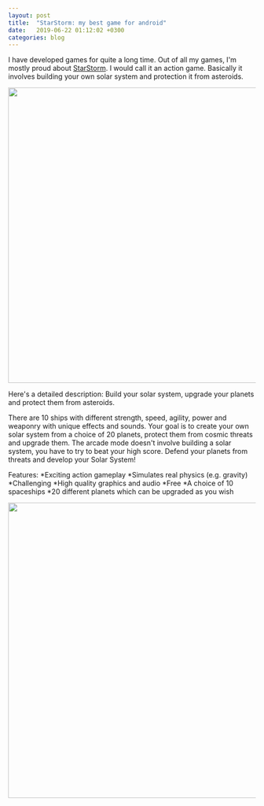 ```yaml
---
layout: post
title:  "StarStorm: my best game for android"
date:   2019-06-22 01:12:02 +0300
categories: blog
---
```


I have developed games for quite a long time. Out of all my games, I'm mostly proud about [StarStorm](https://play.google.com/store/apps/details?id=ru.ivanludvig.starstorm).
I would call it an action game. Basically it involves building your own solar system and protection it from asteroids.

<img src="{{site.baseurl}}/assets/img/st2.gif" width="600">  

Here's a detailed description:
Build your solar system, upgrade your planets and protect them from asteroids.

There are 10 ships with different strength, speed, agility, power and weaponry with unique effects and sounds. Your goal is to create your own solar system from a choice of 20 planets, protect them from cosmic threats and upgrade them.
The arcade mode doesn't involve building a solar system, you have to try to beat your high score.
Defend your planets from threats and develop your Solar System!

Features:
*Exciting action gameplay
*Simulates real physics (e.g. gravity)
*Challenging
*High quality graphics and audio
*Free
*A choice of 10 spaceships
*20 different planets which can be upgraded as you wish
<br/>

<img src="{{site.baseurl}}/assets/img/st1.gif" width="600">  


